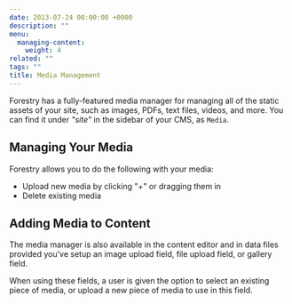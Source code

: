 ```yaml
---
date: 2013-07-24 00:00:00 +0000
description: ""
menu:
  managing-content:
    weight: 4
related: ""
tags: ""
title: Media Management
---
```


Forestry has a fully-featured media manager for managing all of the static assets of your site, such as images, PDFs, text files, videos, and more. You can find it under *"site"* in the sidebar of your CMS, as `Media`.

## Managing Your Media
Forestry allows you to do the following with your media:

* Upload new media by clicking "+" or dragging them in
* Delete existing media

## Adding Media to Content
The media manager is also available in the content editor and in data files provided you’ve setup an image upload field, file upload field, or gallery field.

When using these fields, a user is given the option to select an existing piece of media, or upload a new piece of media to use in this field.
